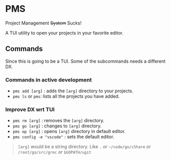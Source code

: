 # PMS

Project Management ~~System~~ Sucks!

A TUI utility to open your projects in your favorite editor.

## Commands

Since this is going to be a TUI. Some of the subcommands needs a different DX.

### Commands in active development

- `pms add [arg]` : adds the `[arg]` directory to your projects.
- `pms ls` or `pms`: lists all the projects you have added.

### Improve DX wrt TUI

- `pms rm [arg]` : removes the  `[arg]` directory.
- `pms go [arg]` : changes  to `[arg]` directory.
- `pms op [arg]` : opens  `[arg]` directory in default editor.
- `pms config -e "vscode"` : sets the default editor.

> `[arg]` would be a string directory. Like `.` *or* `~/code/go/cShare` *or* `/root/go/src/grec` *or* `$GOPATH/ugit`
